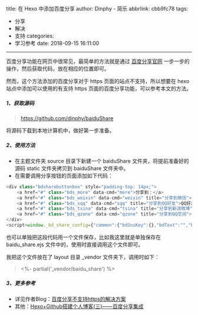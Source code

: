 title: 在 Hexo 中添加百度分享
author: Dinphy - 简乐
abbrlink: cbb9fc78
tags:
  - 分享
  - 解决
  - 支持
categories:
  - 学习参考
date: 2018-09-15 16:11:00
---
百度分享功能在网页中很常见，最简单的方法就是通过 [百度分享官网](http://share.baidu.com/code) 一步一步的操作，然后获取代码，放在相应的位置即可。

然而，这个方法添加的百度分享对于 https 页面的站点不支持，所以想要在 hexo 站点中添加可以使用的有支持 https 页面的百度分享功能，可以参考本文的方法。

##### 1、获取源码

> https://github.com/dinphy/baiduShare

将源码下载到本地计算机中，做好第一步准备。

##### 2、使用方法

- 在主题文件夹 source 目录下新建一个 baiduShare 文件夹，将提前准备好的源码 static 文件夹拷贝到 baiduShare 文件夹中。
- 在需要调用分享按钮的页面添加如下代码：

```js
<div class="bdsharebuttonbox" style="padding-top: 14px;">
    <a href="#" class="bds_more" data-cmd="more">分享到：</a>
	<a href="#" class="bds_weixin" data-cmd="weixin" title="分享到微信">微信</a>
    <a href="#" class="bds_sqq" data-cmd="sqq" title="分享到QQ好友">QQ好友</a>
	<a href="#" class="bds_tsina" data-cmd="tsina" title="分享到新浪微博">新浪微博</a>
	<a href="#" class="bds_qzone" data-cmd="qzone" title="分享到QQ空间">QQ空间</a>
</div>
<script>window._bd_share_config={"common":{"bdSnsKey":{},"bdText":"","bdMini":"2","bdMiniList":false,"bdPic":"","bdStyle":"1","bdSize":"16"},"share":{"bdSize":16},"image":{"viewList":["sqq","weixin","tsina","qzone"],"viewText":"分享到：","viewSize":"16"},"selectShare":{"bdContainerClass":null,"bdSelectMiniList":["sqq","weixin","tsina","qzone"]}};with(document)0[(getElementsByTagName('head')[0]||body).appendChild(createElement('script')).src='/baiduShare/static/api/js/share.js?v=89860593.js?cdnversion='+~(-new Date()/36e5)];</script>
```

也可以单独把这段代码用一个文件保存，比如我这里就是单独保存在 baidu_share.ejs 文件中的，使用时直接调用这个文件即可。

我把这个文件放在了 layout 目录 _vendor 文件夹下，调用时如下：

> <%- partial('_vendor/baidu_share') %>

##### 3、更多参考

- 详见作者Blog：[百度分享不支持https的解决方案](
https://www.hrwhisper.me/baidu-share-not-support-https-solution/)
- 其他：[Hexo+Github搭建个人博客(三)——百度分享集成](https://blog.csdn.net/cl534854121/article/details/76121105)